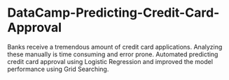 # DataCamp-Predicting-Credit-Card-Approval
Banks receive a tremendous amount of credit card applications. Analyzing these manually is time consuming and error prone. Automated predicting credit card approval using Logistic Regression and improved the model performance using Grid Searching.
